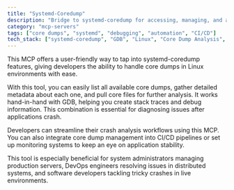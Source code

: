 ```yaml
---
title: "Systemd-Coredump"
description: "Bridge to systemd-coredump for accessing, managing, and analyzing Linux core dumps including listing, extraction, and stack trace generation."
category: "mcp-servers"
tags: ["core dumps", "systemd", "debugging", "automation", "CI/CD"]
tech_stack: ["systemd-coredump", "GDB", "Linux", "Core Dump Analysis", "Debugging Tools"]
---
```


This MCP offers a user-friendly way to tap into systemd-coredump features, giving developers the ability to handle core dumps in Linux environments with ease.

With this tool, you can easily list all available core dumps, gather detailed metadata about each one, and pull core files for further analysis. It works hand-in-hand with GDB, helping you create stack traces and debug information. This combination is essential for diagnosing issues after applications crash.

Developers can streamline their crash analysis workflows using this MCP. You can also integrate core dump management into CI/CD pipelines or set up monitoring systems to keep an eye on application stability.

This tool is especially beneficial for system administrators managing production servers, DevOps engineers resolving issues in distributed systems, and software developers tackling tricky crashes in live environments.